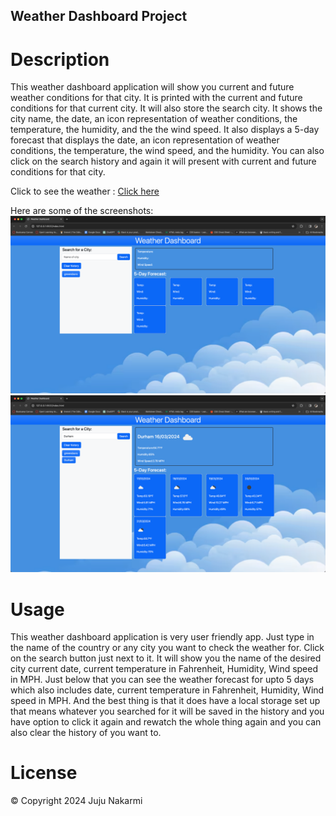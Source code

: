 ## Weather Dashboard Project
# Description
This weather dashboard application will show you current and future weather conditions for that city. It is printed with the current and future conditions for that current city. It will also store the search city. It shows the city name, the date, an icon representation of weather conditions, the temperature, the humidity, and the the wind speed. It also displays a 5-day forecast that displays the date, an icon representation of weather conditions, the temperature, the wind speed, and the humidity. You can also click on the search history and again it will present with current and future conditions for that city.


Click to see the weather : [Click here](https://jujunakarmi.github.io/Weather-dashboard/)

Here are some of the screenshots:
![First page of screenshot](./images/Screenshot-1.png)
![Second page of screenshot](./images/Screenshot-2.png)

# Usage
This weather dashboard application is very user friendly app. Just type in the name of the country or any city you want to check the weather for. Click on the search button just next to it. It will show you the name of the desired city current date, current temperature in Fahrenheit, Humidity, Wind speed in MPH. Just below that you can see the weather forecast for upto 5 days which also includes date, current temperature in Fahrenheit, Humidity, Wind speed in MPH. And the best thing is that it does have a local storage set up that means whatever you searched for it will be saved in the history and you have option to click it again and rewatch the whole thing again and you can also clear the history of you want to.

# License
&copy; Copyright 2024 Juju Nakarmi
